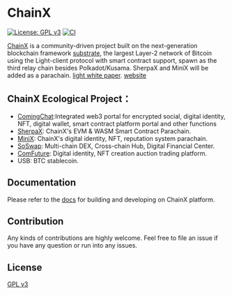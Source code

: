# ChainX

[![License: GPL v3](https://img.shields.io/badge/License-GPLv3-blue.svg)](./LICENSE)
[![CI](https://github.com/chainx-org/ChainX/workflows/ci/badge.svg)](https://github.com/chainx-org/ChainX/actions?workflow=ci)

[ChainX](https://github.com/chainx-org/ChainX) is a community-driven project built on the next-generation blockchain framework [substrate](https://github.com/paritytech/substrate), the largest Layer-2 network of Bitcoin using the Light-client protocol with smart contract support, spawn as the third relay chain besides Polkadot/Kusama. SherpaX and MiniX will be added as a parachain.
[light white paper](https://chainx.org/static/media/Chainx.3df914fe.pdf).
[website](https://chainx.org)

## ChainX Ecological Project：
* [ComingChat](https://coming.chat/):Integrated web3 portal for encrypted social, digital identity, NFT, digital wallet, smart contract platform portal and other functions
* [SherpaX](https://sherpax.io/): ChainX's EVM & WASM Smart Contract Parachain.
* [MiniX](https://github.com/MinixChain/MinixChain): ChainX's digital identity, NFT, reputation system parachain.
* [SoSwap](https://www.soswap.finance/): Multi-chain DEX, Cross-chain Hub, Digital Financial Center.
* [ComFuture](https://comfuture.coming.chat/): Digital identity, NFT creation auction trading platform.
* USB: BTC stablecoin.

## Documentation

Please refer to the [docs](https://chainx-org.github.io/documentation) for building and developing on ChainX platform.

## Contribution

Any kinds of contributions are highly welcome. Feel free to file an issue if you have any question or run into any issues.

## License

[GPL v3](LICENSE)
